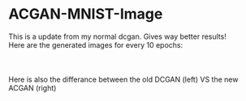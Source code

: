 # ACGAN-MNIST-Image
This is a update from my normal dcgan. Gives way better results!
<br/>
Here are the generated images for every 10 epochs:
<br/>
<br/>
<br/>
<br/>
Here is also the differance between the old DCGAN (left) VS the new ACGAN (right)
